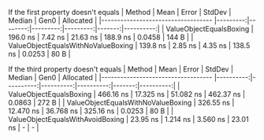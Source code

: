 ﻿If the first property doesn't equals
| Method                             | Mean     | Error   | StdDev   | Median   | Gen0   | Allocated |
|----------------------------------- |---------:|--------:|---------:|---------:|-------:|----------:|
| ValueObjectEqualsBoxing            | 196.0 ns | 7.42 ns | 21.63 ns | 188.9 ns | 0.0458 |     144 B |
| ValueObjectEqualsWithNoValueBoxing | 139.8 ns | 2.85 ns |  4.35 ns | 138.5 ns | 0.0253 |      80 B |

If the third property doesn't equals
| Method                             | Mean      | Error     | StdDev    | Median    | Gen0   | Allocated |
|----------------------------------- |----------:|----------:|----------:|----------:|-------:|----------:|
| ValueObjectEqualsBoxing            | 466.16 ns | 17.325 ns | 51.082 ns | 462.37 ns | 0.0863 |     272 B |
| ValueObjectEqualsWithNoValueBoxing | 326.55 ns | 12.470 ns | 36.768 ns | 325.16 ns | 0.0253 |      80 B |
| ValueObjectEqualsWithAvoidBoxing   |  23.95 ns |  1.214 ns |  3.560 ns |  23.01 ns |      - |         - |
